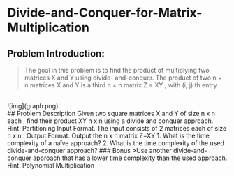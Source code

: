 # Divide-and-Conquer-for-Matrix-Multiplication

## Problem Introduction:
>The goal in this problem is to find the product of multiplying two matrices X and Y using divide-
and-conquer.
The product of two n × n matrices X and Y is a third n × n matrix Z = XY , with (i, j) th entry
<br>
![img](graph.png) <br>
## Problem Description
Given two square matrices X and Y of size n x n each , find their product XY n x n using a
divide and conquer approach. Hint: Partitioning
Input Format. The input consists of 2 matrices each of size n x n .
Output Format. Output the n x n matrix Z=XY
1. What is the time complexity of a naïve approach?
2. What is the time complexity of the used divide-and-conquer approach?
### Bonus
>Use another divide-and-conquer approach that has a lower time complexity than the used
approach. Hint: Polynomial Multiplication
